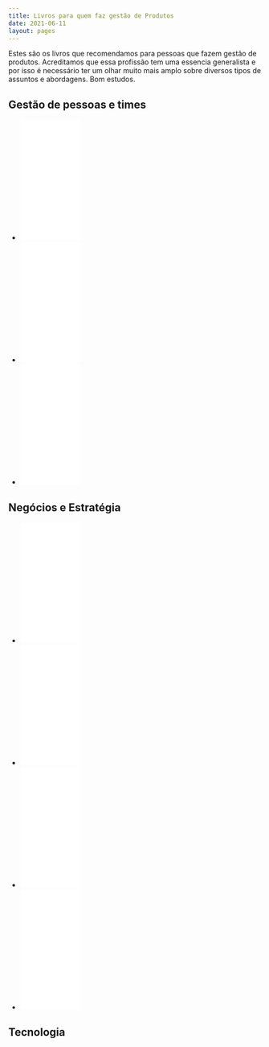 ```yaml
---
title: Livros para quem faz gestão de Produtos
date: 2021-06-11
layout: pages
---
```



Estes são os livros que recomendamos para pessoas que fazem gestão de produtos. Acreditamos que essa profissão tem uma essencia generalista e por isso é necessário ter um olhar muito mais amplo sobre diversos tipos de assuntos e abordagens. Bom estudos.

## Gestão de pessoas e times

<ul class="po-library-list">
	<li>
		<iframe style="width:120px;height:240px;" marginwidth="0" marginheight="0" scrolling="no" frameborder="0" src="//ws-na.amazon-adsystem.com/widgets/q?ServiceVersion=20070822&OneJS=1&Operation=GetAdHtml&MarketPlace=BR&source=ss&ref=as_ss_li_til&ad_type=product_link&tracking_id=productoversee-20&language=pt_BR&marketplace=amazon&region=BR&placement=1942788819&asins=1942788819&linkId=08d0aafdf2f7a33764f67464b6c2c81f&show_border=true&link_opens_in_new_window=true"></iframe>
	</li>
	<li>
		<iframe style="width:120px;height:240px;" marginwidth="0" marginheight="0" scrolling="no" frameborder="0" src="//ws-na.amazon-adsystem.com/widgets/q?ServiceVersion=20070822&OneJS=1&Operation=GetAdHtml&MarketPlace=BR&source=ss&ref=as_ss_li_til&ad_type=product_link&tracking_id=productoversee-20&language=pt_BR&marketplace=amazon&region=BR&placement=8550803715&asins=8550803715&linkId=529e39f01bfcf436e169455b85380df1&show_border=true&link_opens_in_new_window=true"></iframe>
	</li>
	<li>
		<iframe style="width:120px;height:240px;" marginwidth="0" marginheight="0" scrolling="no" frameborder="0" src="//ws-na.amazon-adsystem.com/widgets/q?ServiceVersion=20070822&OneJS=1&Operation=GetAdHtml&MarketPlace=BR&source=ss&ref=as_ss_li_til&ad_type=product_link&tracking_id=productoversee-20&language=pt_BR&marketplace=amazon&region=BR&placement=B085Q2HH3Y&asins=B085Q2HH3Y&linkId=e9d884e6c942fc3bf9d125885ad7d457&show_border=true&link_opens_in_new_window=true"></iframe>
	</li>
</ul>


## Negócios e Estratégia


<ul>
	<li>
		<iframe style="width:120px;height:240px;" marginwidth="0" marginheight="0" scrolling="no" frameborder="0" src="//ws-na.amazon-adsystem.com/widgets/q?ServiceVersion=20070822&OneJS=1&Operation=GetAdHtml&MarketPlace=BR&source=ss&ref=as_ss_li_til&ad_type=product_link&tracking_id=productoversee-20&language=pt_BR&marketplace=amazon&region=BR&placement=B06X429CJH&asins=B06X429CJH&linkId=687b5ebef1a881326c850f6fef7747c8&show_border=true&link_opens_in_new_window=true"></iframe>
	</li>
	<li>
		<iframe style="width:120px;height:240px;" marginwidth="0" marginheight="0" scrolling="no" frameborder="0" src="//ws-na.amazon-adsystem.com/widgets/q?ServiceVersion=20070822&OneJS=1&Operation=GetAdHtml&MarketPlace=BR&source=ss&ref=as_ss_li_til&ad_type=product_link&tracking_id=productoversee-20&language=pt_BR&marketplace=amazon&region=BR&placement=6555600314&asins=6555600314&linkId=b4a638e7111c65004ab82ba3947cb666&show_border=true&link_opens_in_new_window=true"></iframe>
	</li>
	<li>
		<iframe style="width:120px;height:240px;" marginwidth="0" marginheight="0" scrolling="no" frameborder="0" src="//ws-na.amazon-adsystem.com/widgets/q?ServiceVersion=20070822&OneJS=1&Operation=GetAdHtml&MarketPlace=BR&source=ss&ref=as_ss_li_til&ad_type=product_link&tracking_id=productoversee-20&language=pt_BR&marketplace=amazon&region=BR&placement=6580634340&asins=6580634340&linkId=b62455fafb48bc4de3c27b1eee69e62f&show_border=true&link_opens_in_new_window=true"></iframe>
	</li>
	<li>
		<iframe style="width:120px;height:240px;" marginwidth="0" marginheight="0" scrolling="no" frameborder="0" src="//ws-na.amazon-adsystem.com/widgets/q?ServiceVersion=20070822&OneJS=1&Operation=GetAdHtml&MarketPlace=BR&source=ss&ref=as_ss_li_til&ad_type=product_link&tracking_id=productoversee-20&language=pt_BR&marketplace=amazon&region=BR&placement=B07FK5B1LC&asins=B07FK5B1LC&linkId=625f99cef53e9d9a2e9f88a93ebf90d7&show_border=true&link_opens_in_new_window=true"></iframe>
	</li>
</ul>	

## Tecnologia
